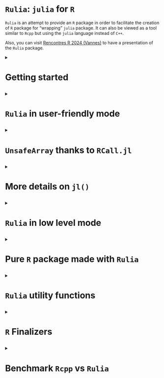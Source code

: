 `Rulia`: `julia` for `R`
================

<!-- Rscript -e "rmarkdown::render('README.Rmd')";rm README.html -->

`Rulia` is an attempt to provide an `R` package in order to facilitate
the creation of `R` package for “wrapping” `julia` package. It can also
be viewed as a tool similar to `Rcpp` but using the `julia` language
instead of `C++`.

Also, you can visit [Rencontres R 2024
(Vannes)](https://cqls.dyndoc.fr/Rulia/talk) to have a presentation of
the `Rulia` package.

<details>

<summary>

<h1>

Getting started
</h1>

</summary>

This is an attempt to embed the `julia` language in `R`.

Let us notice that there already exist alternatives `R` packages (see
[`JuliaCall`](https://github.com/Non-Contradiction/JuliaCall) README
page for a complete list).
[`JuliaCall`](https://github.com/Non-Contradiction/JuliaCall) is the
main one. However, the big difference between `Rulia` and `JuliaCall` is
that `JuliaCall` depends on the `R` package `Rcpp` and the `julia`
package `RCall.jl`. In other words, `Rulia` only depends on the C APIs
of `R` and `julia`. There is then **no dependencies** (except `julia`).

Also `Rulia` is the next step of the preliminary project called
[`jl4R`](https://github.com/rcqls/jl4R) started more than 10 years ago.
The author thinks that `Rulia` is a funnier name than `jl4R`.

## Install

1.  `julia` installation (all Operating Systems)

    Go to [Julia](https://julialang.org/downloads/)

    1.  For any Operation system (Windows, MacOS and linux), as proposed
        first in the `julia` download page, prefer the `juliaup`
        installation one. It offers multi-installation of different
        versions of `julia`.
    2.  Alternative installation (**to avoid** if possible)is to install
        `julia` from a binary installer to download. For Windows users
        don’t forget to select `PATH` in the installer

2.  In the `julia` console, install `DataFrames.jl`,
    `CategoricalArrays.jl`:

``` bash
# julia mode package (type `]`) and then: add DataFrames, CategoricalArrays
# Optionnally, try to install later RCall.jl which is not mandatory for using Rulia
```

2.  Install `Rulia`

    - From binary (**Windows user only**)

      0.  **NB**: this method can be obsolete if the release is too old
      1.  Donwload
          [Rulia_0.1.0.zip](https://github.com/rcqls/Rulia/releases/download/v0.1.0/Rulia_0.1.0.zip)
          and install it inside R
      2.  Inside a terminal: Whether `julia` is installed with `juliaup`
          or you specified the `PATH` when launching the binary
          installer, loading (`library(Rulia)/require(Rulia)`) `Rulia`
          inside `R` would normally just work.

    - From source (**all Operating System**)

      1.  Windows user need the following setup:

          - Install
            [RTools](https://cran.r-project.org/bin/windows/Rtools/) and
            a terminal with bash (for instance, [Git
            Bash](https://gitforwindows.org/))
          - Add `Rscript` in the `PATH` environment variable (see for
            example [this
            page](https://www.hanss.info/sebastian/post/rtools-path/))

      2.  Bash installation (all Operating Systems): choose one of these
          options

          1.  **remote install** with `remotes` R package and `curl`
              required

          Click the `copy` button to copy the following line and paste
          it in a `bash` terminal:

          ``` bash
          /bin/bash -c "$(curl -fsSL https://raw.githubusercontent.com/rcqls/Rulia/HEAD/inst/install.sh)"
          ```

          2.  **remote install** with `remotes` R package and `Rscript`
              required

          Click the `copy` button to copy the following lines and paste
          it in a `bash` terminal:

          ``` bash
          export JULIA_DIR=$(julia -e "p=joinpath(splitpath(Sys.BINDIR)[1:end-1]);print(Sys.iswindows() ? replace(p, Base.Filesystem.path_separator => '/') : p)")
          Rscript -e 'remotes::install_github("rcqls/Rulia",force=TRUE,build=FALSE)'
          ```

          3.  **copy of Rulia source from git** (`git` required)

          Click the `copy` button to copy the following lines and paste
          it in a `bash` terminal:

          ``` bash
          # cd <RuliaRootDir> (where <RuliaRootDir> is the root directory of your choice where Rulia source will be copied)
          git clone https://github.com/rcqls/Rulia
          export JULIA_DIR=$(julia -e "p=joinpath(splitpath(Sys.BINDIR)[1:end-1]);print(Sys.iswindows() ? replace(p, Base.Filesystem.path_separator => '/') : p)")
          R CMD INSTALL Rulia
          ```

          To update next time without cloning Rulia repo, click the
          `copy` button to copy the following lines and paste it in a
          `bash` terminal:

          ``` bash
          # cd <RuliaRootDir>/Rulia
          git pull
          export JULIA_DIR=$(julia -e "p=joinpath(splitpath(Sys.BINDIR)[1:end-1]);print(Sys.iswindows() ? replace(p, Base.Filesystem.path_separator => '/') : p)")
          R CMD INSTALL .
          ```

3.  Install the followiwng `julia` packages required for `Rulia` in
    statistic mode: `DataFrames`, `CategoricalArrays`.

## Quick live session

``` r
require(Rulia)
```

    ## Le chargement a nécessité le package : Rulia

    ## Welcome! Rulia has initialized julia inside R

``` r
jl(`1`)
```

    ## 1

``` r
jl(1)
```

    ## 1.0

``` r
v_jl <- jl(c(1,3,2))
v_jl        # notice the julia output format 
```

    ## 3-element Vector{Float64}:
    ##  1.0
    ##  3.0
    ##  2.0

``` r
class(v_jl)
```

    ## [1] "Array"   "jlvalue"

``` r
typeof(v_jl)
```

    ## [1] "externalptr"

``` r
jltypeof(v_jl)
```

    ## Vector{Float64} (alias for Array{Float64, 1})

``` r
R(v_jl)     # here the R output format 
```

    ## [1] 1 3 2

``` r
## a potentially useful task is to call a julia fonction applied on an R ao object
jl(sum)(c(1,3,2))           # the result is a julia object (here a jlvalue R object)
```

    ## 6.0

``` r
# and then get the result as an R object
jl(sum)(c(1,3,2)) |> R()    # corresponding in the julia side to `sum([1.0, 3.0, 2.0])`
```

    ## [1] 6

The only thing to do in order to initialize `julia` is to load the
library `Rulia`.

Then, it is pretty direct to:

1.  convert an `R` object to `julia` object (in fact, a `jlvalue`
    external pointer in the `R` side)
2.  apply a `julia` function to the `R` object
3.  and finally convert the `julia` result to an `R` object

</details>

<details>

<summary>

<h1>

<code>Rulia</code> in user-friendly mode
</h1>

</summary>

1.  `Rulia` package when loaded, initializes a `julia` session useable
    inside the current `R` session.
2.  `jl()` is the **only user friendly function** to use in order to:

- execute regular `julia` code inside `R`
- convert `R` object in `julia` object
- call `julia` function returned by `jl()` function itself
- define `julia` variable(s) directly inside the `julia` session

<details>

<summary>

<h2>

<code>jl()</code>: <code>julia</code> code evaluation
</h2>

</summary>

Thanks to the `jl()` function, `Rulia` allows us to execute `julia`
(possibly multilines) expression given with expression between backticks
“\`” (i.e. of class `name` or type `symbol` in the `R` side).

``` r
jl(`[1,3,2]`)
```

    ## 3-element Vector{Int64}:
    ##  1
    ##  3
    ##  2

``` r
jl(`[1.0,3.0,2.0]`)
```

    ## 3-element Vector{Float64}:
    ##  1.0
    ##  3.0
    ##  2.0

``` r
jl(`(a=1,b=[1,3])`)
```

    ## (a = 1, b = [1, 3])

``` r
jl(`[
    1.0,
    3.0,
    2.0
    ]`)
```

    ## 3-element Vector{Float64}:
    ##  1.0
    ##  3.0
    ##  2.0

All these commands return `jlvalue` objects which are `R` external
pointers wrapping `jl_value_t*` values.
</details>

<details>

<summary>

<h2>

<code>jl()</code>: <code>julia</code> converter of <code>R</code>
objects
</h2>

</summary>

A lot of `R` objects can be converted in `julia` objects by simply put
them as argument of the `jl()` function.

``` r
jl(c("one","three","two"))
```

    ## 3-element Vector{String}:
    ##  "one"
    ##  "three"
    ##  "two"

``` r
jl(c(TRUE,FALSE,TRUE))
```

    ## 3-element Vector{Bool}:
    ##  1
    ##  0
    ##  1

``` r
jl(c(1L,3L,2L))
```

    ## 3-element Vector{Int64}:
    ##  1
    ##  3
    ##  2

``` r
jl(TRUE)
```

    ## true

``` r
jl(1L)
```

    ## 1

``` r
jl(1)
```

    ## 1.0

``` r
jl("1")
```

    ## "1"

``` r
jl(matrix("one"))
```

    ## 1×1 Matrix{String}:
    ##  "one"

``` r
jl(list(a=c(TRUE,FALSE,TRUE), b=1L))
```

    ## (a = Bool[1, 0, 1], b = 1)

``` r
jl(2 * sin(1:3))    # this is a R call
```

    ## 3-element Vector{Float64}:
    ##  1.682941969615793
    ##  1.8185948536513634
    ##  0.2822400161197344

``` r
2 * sin(1:3)
```

    ## [1] 1.682942 1.818595 0.282240

</details>

<details>

<summary>

<h2>

<code>jl()</code>: <code>julia</code> function call inside
<code>R</code>
</h2>

</summary>

The main use of the `Rulia` package is to call `julia` function (in
fact, `julia` method because of the implicit **multiple dispatching**
provided by `julia`) inside the `R` system. The more challenging goal of
`Rulia` is to try to provide a `R` syntax to call `julia` function which
as most as possible close to the original `julia` syntax.

Let us start with a simple example.

``` r
## An utility function to fix the seed of Random number in julia
```

``` r
jl_set.seed(12) # to fix the seed 
jl(rand)(`2`)   # julia integer
```

    ## 2-element Vector{Float64}:
    ##  0.32018269515620323
    ##  0.938582363311554

``` r
jl(rand)(2L)    # implicitly converted R integer
```

    ## 2-element Vector{Float64}:
    ##  0.5501748910470424
    ##  0.9475566588373514

Also `jl_set.seed()` is a facility function equivalent to:

``` r
jl_set.seed
```

    ## function (n) 
    ## {
    ##     jlusing(Random)
    ##     invisible(jl(`Random.seed!`)(as.integer(n)))
    ## }
    ## <bytecode: 0x12803dc48>
    ## <environment: namespace:Rulia>

``` r
jlusing(Random)
jl(`Random.seed!`)(12L)
```

    ## TaskLocalRNG()

In fact both these lines are user-friendy simplified versions of what
would be necessary to call:

``` r
jl(rand)(jl(`2`))   # julia integer
```

    ## 2-element Vector{Float64}:
    ##  0.32018269515620323
    ##  0.938582363311554

``` r
jl(rand)(jl(2L))    # implicitly converted R integer
```

    ## 2-element Vector{Float64}:
    ##  0.5501748910470424
    ##  0.9475566588373514

The challenging primary goal in `Rulia` is:

    An expression in `Rulia` only need a unique `jl()` call (whenever many `jl()` calls would be normally necessary).

How is a such trick possible?

Let us first observe the result returned when the argument of `jl()` is
an expression of a `julia function`.

``` r
jl(`sum`)       # the usual way
```

    ## sum (generic function with 10 methods)

``` r
jl(sum)         # which is equivalent to the simplified way thanks to R
```

    ## sum (generic function with 10 methods)

``` r
class(jl(sum))  # this is not directly a jlvalue R object
```

    ## [1] "typeof(sum)" "jlfunction"

Let us comment what is special here. `jl(sum)` should normally returns
an `R` object of class `jlvalue`. But since our goal is to apply the
function, `jl(sum)` is tranformed in a `jlfunction` that can be called
with arguments that need to be `R` objects of class `jlvalue`. Thanks to
the metaprogramming provided by `R`, one only needs to provide the
arguments of the `jlfunction` with:

- `R` objects implicitly converted to `jlvalue` objects  
- `julia` expressions given between backticks also implicitly executed
  (for you) in the `julia` side to finally provide `jlvalue` results

The main point is that no need of `jl()` is required whe specifying
arguments of the `jlfunction`.

Notice also that the `rand` `julia` function needs an integer as
argument so:

``` r
jl(rand)(2)    # fails (use summary R generic function to have the complete julia output)
```

    ## Julia Exception: MethodError

`julia` function with keyword-arguments can be called too:

``` r
jl(sum)(1:10)           # an integer
```

    ## 55

``` r
jl(sum)(1:10, init=12)  # a double
```

    ## 67.0

</details>

<details>

<summary>

<h2>

<code>jl()</code>: <code>julia</code> variable(s) from <code>R</code>
</h2>

</summary>

``` r
jl(a=jl(rand)(2L), b=1:3)
jl(a)
```

    ## 2-element Vector{Float64}:
    ##  0.3890321538110373
    ##  0.19961796743719895

``` r
jl(b)
```

    ## 3-element Vector{Int64}:
    ##  1
    ##  2
    ##  3

A special conflict case may happen now if `b` is also a `R` variable.

``` r
jl(b)
```

    ## 3-element Vector{Int64}:
    ##  1
    ##  2
    ##  3

``` r
b <- 10
jl(b)
```

    ## 10.0

``` r
## Also notice that
jl(`b`) # Not a julia variable since jl(`b`) is equivalent to jl(b) in R
```

    ## 10.0

``` r
## To access the b julia variable
jl()$b  # as explained in the next section
```

    ## 3-element Vector{Int64}:
    ##  1
    ##  2
    ##  3

</details>

<details>

<summary>

<h2>

<code>jl()</code>: <code>julia</code> variables environment</code>
</h2>

</summary>

Without any argument, `jl()` returns the list of all `julia` variables
in the `Main` module.

``` r
jl()
```

    ## julia environment:  a, b

It is also possible to access a specific `julia` variable from the
`julia` variables environment `R` object.

``` r
jl()$b  # b variable in Main module
```

    ## 3-element Vector{Int64}:
    ##  1
    ##  2
    ##  3

``` r
jl()$c  # c does not exist and then fails
```

    ## Julia Exception: UndefVarError

</details>

<details>

<summary>

<h2>

<code>R()</code>: <code>R</code> converter of <code>julia</code> objects
</h2>

</summary>

The converse conversion of `jl()` is `R()`

``` r
R(jl(rand)(2L))
```

    ## [1] 0.02964161 0.73343400

``` r
jl(rand)(2L) |> R()
```

    ## [1] 0.4582877 0.6246530

</details>

<details>

<summary>

<h2>

<code>Rulia</code> in the statistic context
</h2>

</summary>

- `DataFrame` (`julia` side) and `data.frame` (`R` side)

``` r
require(Rulia)
jlusing(DataFrames)
jl(`(a=1,b=DataFrame(a=1:3,b=2:4))`) -> nt_jl
nt_jl
```

    ## (a = 1, b = 3×2 DataFrame
    ##  Row │ a      b
    ##      │ Int64  Int64
    ## ─────┼──────────────
    ##    1 │     1      2
    ##    2 │     2      3
    ##    3 │     3      4)

``` r
list(jltypeof(nt_jl), typeof(nt_jl), class(nt_jl))
```

    ## [[1]]
    ## @NamedTuple{a::Int64, b::DataFrame}
    ## 
    ## [[2]]
    ## [1] "externalptr"
    ## 
    ## [[3]]
    ## [1] "NamedTuple" "Struct"     "jlvalue"

``` r
nt_jl$b # suer-friendly access of a julia NamedTuple in the R style
```

    ## 3×2 DataFrame
    ##  Row │ a      b
    ##      │ Int64  Int64
    ## ─────┼──────────────
    ##    1 │     1      2
    ##    2 │     2      3
    ##    3 │     3      4

To compute `julia` code needs to be put between two backticks and not
between quote or double quote (which is a regular `R` character object
to be converted in `julia`). It is better to insist, don’t confuse the
third line before and the first following one (which returns a simple
`julia` object of type `String`):

``` r
jl("(a=1,b=DataFrame(a=1:3,b=2:4))") -> str_jl
str_jl
```

    ## "(a=1,b=DataFrame(a=1:3,b=2:4))"

``` r
list(jltypeof(str_jl), typeof(str_jl), class(str_jl))
```

    ## [[1]]
    ## String
    ## 
    ## [[2]]
    ## [1] "externalptr"
    ## 
    ## [[3]]
    ## [1] "String"  "jlvalue"

As expected, `Rulia` offers conversion in both directions, `julia` to
`R` and conversely `R` to `julia`

``` r
nt_R <- R(nt_jl)
nt_R
```

    ## $a
    ## [1] 1
    ## 
    ## $b
    ##   a b
    ## 1 1 2
    ## 2 2 3
    ## 3 3 4

and conversely `R` to `julia`

``` r
jl(nt_R)
```

    ## (a = 1, b = 3×2 DataFrame
    ##  Row │ a      b
    ##      │ Int64  Int64
    ## ─────┼──────────────
    ##    1 │     1      2
    ##    2 │     2      3
    ##    3 │     3      4)

``` r
jl(nt_R$b)
```

    ## 3×2 DataFrame
    ##  Row │ a      b
    ##      │ Int64  Int64
    ## ─────┼──────────────
    ##    1 │     1      2
    ##    2 │     2      3
    ##    3 │     3      4

- `CategoricalArray` (`julia` side) and `factor` (`R` side)

``` r
require(Rulia)
jlusing(CategoricalArrays)
ca_jl <- jl(`categorical(["titi","toto","titi"])`)
ca_jl
```

    ## 3-element CategoricalArray{String,1,UInt32}:
    ##  "titi"
    ##  "toto"
    ##  "titi"

``` r
list(jltypeof(ca_jl), typeof(ca_jl), class(ca_jl))
```

    ## [[1]]
    ## CategoricalVector{String, UInt32, String, CategoricalValue{String, UInt32}, Union{}} (alias for CategoricalArray{String, 1, UInt32, String, CategoricalValue{String, UInt32}, Union{}})
    ## 
    ## [[2]]
    ## [1] "externalptr"
    ## 
    ## [[3]]
    ## [1] "CategoricalArray" "AbstractArray"    "Struct"           "jlvalue"

Below, the conversion `julia` to `R`

``` r
ca_R <- R(ca_jl)
ca_R
```

    ## [1] titi toto titi
    ## Levels: titi toto

and conversely, the conversion `R` to `julia`

``` r
jl(ca_R)
```

    ## 3-element CategoricalArray{String,1,UInt32}:
    ##  "titi"
    ##  "toto"
    ##  "titi"

</details>

</details>

<details>

<summary>

<h1>

<code>UnsafeArray</code> thanks to <code>RCall.jl</code>
</h1>

</summary>

Conversion of `R` object to `julia` system can be magically avoided
thanks to `RCall.jl`. After installing `RCall.jl` and loading
`jlinclude(Rulia::RCall)`, one can have access to this feature. `R()`
which is usually used for conversion of `julia` object to `R` object is
here exceptionnally used as a “wrapper” of `R` vector into a `jlvalue`
object pointing to a `julia` of type `Array` and `R` class `UnsafeArray`
(since derived from the `unsafe_array()` `julia` function introduced by
`RCall.jl`) sharing the same memory of the original `R` vector. This
feature as illustrated below can be applied to `R` vector of type
`double`, `integer`, `complex` but not `character`. Notice that
`logical` vector is considered in `julia` as a `Vector{Int32}` since it
is the natural representation of `logical` in `R`.

``` r
jlinclude(Rulia::RCall)
zz <- runif(3)
zz
```

    ## [1] 0.19139009 0.36155854 0.05632224

``` r
Rzz <- R(zz) # jlvalue object wrapping the R object zz
Rzz
```

    ## 3-element Vector{Float64}:
    ##  0.1913900866638869
    ##  0.361558536067605
    ##  0.05632223840802908

``` r
class(Rzz)
```

    ## [1] "UnsafeArray" "Array"       "jlvalue"

``` r
jl(typeof)(Rzz)
```

    ## Vector{Float64} (alias for Array{Float64, 1})

``` r
Rzz[1] <- 2
Rzz
```

    ## 3-element Vector{Float64}:
    ##  2.0
    ##  0.361558536067605
    ##  0.05632223840802908

``` r
## and magically (no conversion)
zz
```

    ## [1] 2.00000000 0.36155854 0.05632224

`Rzz` is viewed in the `julia` side as a true `Vector{Float64}` pointing
exactly to address of `zz` which is an `R` vector.  
Modifying `Rzz` directly modifies `zz`.

These features also apply for `factor` (the `levels` part being copied
in the `julia` side) and for `data.frame` (containing exclusively
variables accepting this “wrapping” mode).

``` r
jlinclude(Rulia::RCall)
fa <- factor(c("toto", "titi", "toto"))
fa
```

    ## [1] toto titi toto
    ## Levels: titi toto

``` r
Rfa <- R(fa) # this is a jlvalue object wrapping fa
Rfa
```

    ## 3-element CategoricalArray{String,1,Int32}:
    ##  "toto"
    ##  "titi"
    ##  "toto"

``` r
class(Rfa)
```

    ## [1] "UnsafeCategoricalArray" "UnsafeArray"            "CategoricalArray"      
    ## [4] "jlvalue"

``` r
jl(typeof)(Rfa)
```

    ## CategoricalVector{String, Int32, String, CategoricalValue{String, Int32}, Union{}} (alias for CategoricalArray{String, 1, Int32, String, CategoricalValue{String, Int32}, Union{}})

``` r
Rfa[1] <- "titi"
Rfa
```

    ## 3-element CategoricalArray{String,1,Int32}:
    ##  "titi"
    ##  "titi"
    ##  "toto"

``` r
## and magically (no conversion)
fa
```

    ## [1] titi titi toto
    ## Levels: titi toto

The main use of this feature is rarely to define `Rzz` and `Rfa` but to
directly use `R(zz)` and `R(fa)` as argument(s) of a `julia` function.

``` r
jl(`
function f(x)
    x .= x .+ 2 
end
`)
```

    ## f (generic function with 1 method)

``` r
jl(f)(R(zz))
```

    ## 3-element Vector{Float64}:
    ##  4.0
    ##  2.361558536067605
    ##  2.056322238408029

``` r
## and the magic part
zz
```

    ## [1] 4.000000 2.361559 2.056322

Important to notice that no change of dimension has to be done in the
`julia` side. The `julia` wrapper can only read or update value(s).

</details>

<details>

<summary>

<h1>

More details on <code>jl()</code>
</h1>

</summary>

TODO
</details>

<details>

<summary>

<h1>

<code>Rulia</code> in low level mode
</h1>

</summary>

<details>

<summary>

<h2>

safe <code>jleval</code> mode
</h2>

</summary>

In `Rulia`, `jl` mode offers a way to call a **safe** low level mode
called `jleval` mode that relies mainly to three main functions:

- `jlvalue()` to convert `R` object to `jlvalue` wrapper of a `julia`
  object (as already seen previously)
- `jleval()` to evaluate a `julia` expression as its character argument
- `jlcall()` to call function by its name given as a character and safe
  since protected by a try/catch \`\`

In fact, `jl` mode uses the metaprogramming and lazziness offered by `R`
to avoid the use of quote in order to write `julia` code as expressed in
the foolowing example.

``` r
jleval("[1,3,4]")   # jl(`[1,2,3]`)
```

    ## 3-element Vector{Int64}:
    ##  1
    ##  3
    ##  4

``` r
jleval("VERSION")   # jl(VERSION)
```

    ## v"1.11.5"

``` r
jleval("            
f(x,y) = x + y
(f(2,3), f(1.0,3))
")
```

    ## (5, 4.0)

``` r
## jlvalue() is faster than jl() here
jlvalue(TRUE)       # jl(TRUE)
```

    ## true

``` r
jlvalue(1L)         # jl(1L)
```

    ## 1

``` r
jlvalue(1)          # jl(1)
```

    ## 1.0

``` r
jlvalue("1.0")      # jl("1.0") 
```

    ## "1.0"

``` r
jlvalue(c(TRUE, 1L, 1, "1.0"))      # jl(c(TRUE, 1L, 1, "1.0"))
```

    ## 4-element Vector{String}:
    ##  "TRUE"
    ##  "1"
    ##  "1"
    ##  "1.0"

``` r
jlvalue(list(TRUE, 1L, 1, "1.0"))   # jl(list(TRUE, 1L, 1, "1.0"))
```

    ## (true, 1, 1.0, "1.0")

``` r
jleval('a =[true, 1, 1.0, "1.0"]')  # jl(`a =[true, 1, 1.0, "1.0"]`)
```

    ## 4-element Vector{Any}:
    ##  true
    ##     1
    ##     1.0
    ##      "1.0"

``` r
jleval('a')                         # jl(a)
```

    ## 4-element Vector{Any}:
    ##  true
    ##     1
    ##     1.0
    ##      "1.0"

``` r
jleval('b = (true, 1, 1.0, "1.0")') # jl(`b = (true, 1, 1.0, "1.0")`)
```

    ## (true, 1, 1.0, "1.0")

``` r
jleval('b')                         # jl(b)
```

    ## (true, 1, 1.0, "1.0")

``` r
## error below don't crash
jleval('b = (true, 1, 1.0, "1.0"')  # jl(`b = (true, 1, 1.0, "1.0"`)
```

    ## Julia Exception: Base.Meta.ParseError

``` r
jleval("sum")                       # jl(sum)
```

    ## sum (generic function with 15 methods)

``` r
jleval("typeof(sum)")               # jl(typeof)(sum)
```

    ## typeof(sum) (singleton type of function sum, subtype of Function)

``` r
jlcall("sum", jleval("[1,3,2]"))    # jl(sum)(`[1,3,2]`)
```

    ## 6

``` r
jlcall("sum", c(1, 3, 2), init = 4) # jl(sum)(c(1,3,2), init=4)
```

    ## 10.0

``` r
jlcall("isa", jleval("sum"), jleval("Function"))    # jl(isa)(sum, Function)
```

    ## true

``` r
jlfunc(jleval("sum"), c(1,3,2), init = 4)           # in fact it is what jl(isa) does
```

    ## 10.0

``` r
jleval("sum isa Function")                          # jl(`sum isa Function`)
```

    ## true

The bad part of this safe low level mode is the performance issue.
Indeed, these functions are not the most efficient since they are not as
closed as the `julia C API`. An unsafe low level mode, called
`jlvalue_eval` mode, naturally exists in `Rulia` that express the
closest as possible the `julia C API`.
</details>

<details>

<summary>

<h2>

unsafe <code>jlvalue_eval</code> mode
</h2>

</summary>

As expressed before, this mode is **unsafe** and the user should be sure
that the `julia` expression is correct. One can think of using this mode
in some development package where efficiency really matters.

`jleval()` and `jlcall()` functions are then replaced by
`jlvalue_eval()` and `jlvalue_call()` functions respectively.

``` r
jlvalue_eval("[1,3,4]")
```

    ## 3-element Vector{Int64}:
    ##  1
    ##  3
    ##  4

``` r
jlvalue_eval("VERSION")
```

    ## v"1.11.5"

``` r
jlvalue_eval("
f(x,y) = x + y
(f(2,3), f(1.0,3))
")
```

    ## (5, 4.0)

``` r
jlvalue_eval('a = [true, 1, 1.0, "1.0"]')
```

    ## 4-element Vector{Any}:
    ##  true
    ##     1
    ##     1.0
    ##      "1.0"

``` r
jlvalue_eval('a')
```

    ## 4-element Vector{Any}:
    ##  true
    ##     1
    ##     1.0
    ##      "1.0"

``` r
jlvalue_eval('b = (true, 1, 1.0, "1.0")')
```

    ## (true, 1, 1.0, "1.0")

``` r
jlvalue_eval('b')
```

    ## (true, 1, 1.0, "1.0")

``` r
## error below would crash badly
# jlvalue_eval('b = (true, 1, 1.0, "1.0"')

jlvalue_eval("sum")
```

    ## sum (generic function with 15 methods)

``` r
jlvalue_eval("typeof(sum)")
```

    ## typeof(sum) (singleton type of function sum, subtype of Function)

``` r
jlvalue_call("sum",jlvalue_eval("[1,3,2]"))
```

    ## 6

``` r
jlvalue_func(jlvalue_eval("sum"),jlvalue_eval("[1,3,2]"))
```

    ## 6

``` r
## Notice that this is not possible: jlvalue_call("sum", jlvalue([1,3,2]), init=4)")
```

Also, in this mode

</details>

</details>

<details>

<summary>

<h1>

Pure <code>R</code> package made with <code>Rulia</code>
</h1>

</summary>

TODO
</details>

<details>

<summary>

<h1>

<code>Rulia</code> utility functions
</h1>

</summary>

TODO
</details>

<details>

<summary>

<h1>

<code>R</code> Finalizers
</h1>

</summary>

Following the documentation on embedding `julia`, a system of preserved
references to `julia` values has been created. An `R` finalizer is
assiocated to each `jlvalue` object (in fact, an `R` external pointer
wrapping some `jl_value_t*` value). Whenever the `jlvalue` is gabarge
collected, the reference on the associated `julia` value is also
dereferenced which is then cleaned up by the `julia` garbage collector.

Since the `julia` session is not persistent when the `R` session is,
what happens if a `jlvalue` object is still in the Workspace
(environment return by `globalenv()` or `.GlobalEnv`).

</details>

<details>

<summary>

<h1>

Benchmark <code>Rcpp</code> vs <code>Rulia</code>
</h1>

</summary>

``` r
summary_mbs <- round(sapply(1:6, function(i) sapply(1:28, function(k) mean((mbs[[i]][mbs[[i]]$expr == levels(mbs[[i]]$expr)[3],]$time)) / mean((mbs[[i]][mbs[[i]]$expr == levels(mbs[[i]]$expr)[k],]$time)))),2)
rownames(summary_mbs) <- levels(mbs[[1]]$expr)
colnames(summary_mbs)<- names(mbs)
summary_mbs
```

    ##                                   n=1000 n=10000 n=1e+05 n=1e+06 n=1e+07 n=1e+08
    ## sum(x)                             19.01   14.92   15.16   15.14   15.22   15.05
    ## sumC(x)                             3.80   15.72   19.66   20.29   20.39   19.91
    ## sumR(x)                             1.00    1.00    1.00    1.00    1.00    1.00
    ## R(sumJL(x))                         0.05    0.29    1.03    1.05    1.25    1.24
    ## R(sumJL(x_jl))                      0.05    0.34    3.39   21.50   74.84   86.13
    ## R(sumJL(jl_x))                      0.03    0.34    2.80   20.51   76.25  101.99
    ## R(sumJL(R(x)))                      0.02    0.16    1.73   12.22   59.46  101.37
    ## R(sumJLCall(x_jl))                  0.03    0.28    2.51   17.80   71.94   93.53
    ## R(sumJLCall(jl_x))                  0.04    0.21    2.78   19.90   72.51  103.72
    ## R(sumJLCall(R(x)))                  0.02    0.13    1.49   11.54   54.39   90.42
    ## R(sumJLFuncClosure(x_jl))           0.05    0.34    3.34   22.84   67.48   85.33
    ## R(sumJLFuncClosure(jl_x))           0.05    0.36    2.32   23.13   76.74  102.64
    ## R(sumJLFuncClosure(R(x)))           0.02    0.15    1.55   11.91   58.20   98.52
    ## R(sumJLValueCall(x_jl))             3.35   17.61   73.28   93.90  109.95   79.50
    ## R(sumJLValueCall(jl_x))             3.20   17.90   69.91   93.01  111.84  102.58
    ## R(sumJLValueCall(R(x)))             0.03    0.28    2.91   19.11   72.87   98.06
    ## R(sumJLValueFunc(x_jl))             0.55    5.66   39.51   80.97  106.49   94.37
    ## R(sumJLValueFunc(jl_x))             0.87    5.62   39.52   82.74  109.29  111.09
    ## R(sumJLValueFunc(R(x)))             0.04    0.28    2.82   17.75   71.03  100.23
    ## R(sumJLValueFuncClosure(x_jl))      2.78   17.37   70.46   92.00  111.66  101.00
    ## R(sumJLValueFuncClosure(jl_x))      3.17   17.12   71.58   28.56  110.51  106.44
    ## R(sumJLValueFuncClosure(R(x)))      0.04    0.24    3.06   18.19   73.34  105.20
    ## R(sommeJLValueFuncClosure(x_jl))    2.88   10.07   18.52   19.95   20.27   19.92
    ## R(sommeJLValueFuncClosure(jl_x))    2.86   10.18   18.48   19.82   20.26   20.08
    ## R(sommeJLValueFuncClosure(R(x)))    0.04    0.27    2.74    8.57   18.43   19.99
    ## R(somme2JLValueFuncClosure(x_jl))   2.83    9.85   18.48   19.98   20.27   19.83
    ## R(somme2JLValueFuncClosure(jl_x))   2.85   10.15   18.47   19.95   20.23   19.82
    ## R(somme2JLValueFuncClosure(R(x)))   0.04    0.25    2.49   10.80   18.41   19.74

``` r
mbs[["n=1000"]]
```

    ## Unit: microseconds
    ##                               expr      min        lq       mean    median        uq       max neval
    ##                             sum(x)    1.312    1.4760    1.52110    1.5170    1.5580     2.132   100
    ##                            sumC(x)    1.435    2.1730    7.60427    3.7515    4.4895   416.396   100
    ##                            sumR(x)   19.106   19.4340   28.90869   19.7415   20.0285   926.190   100
    ##                        R(sumJL(x))  488.310  511.2085  613.22019  527.7315  580.2525  2817.807   100
    ##                     R(sumJL(x_jl))  475.108  493.4145  603.15018  510.7575  625.5370  2245.816   100
    ##                     R(sumJL(jl_x))  470.967  495.8335 1089.82182  511.6595  534.4965 53067.038   100
    ##                     R(sumJL(R(x))) 1015.201 1058.9685 1333.98502 1107.4920 1354.9475  4852.596   100
    ##                 R(sumJLCall(x_jl))  559.691  575.1890 1101.22146  596.6115  619.4690 47776.152   100
    ##                 R(sumJLCall(jl_x))  558.092  579.0840  667.22580  600.0760  733.4080  2121.299   100
    ##                 R(sumJLCall(R(x))) 1127.459 1162.1040 1573.11670 1200.2955 1303.4310 17883.216   100
    ##          R(sumJLFuncClosure(x_jl))  475.272  495.6900  591.02443  513.6890  621.3345  3686.638   100
    ##          R(sumJLFuncClosure(jl_x))  473.058  493.0660  559.03582  508.6460  535.7060  2136.059   100
    ##          R(sumJLFuncClosure(R(x))) 1035.783 1082.2360 1279.42673 1123.8920 1307.7565  9721.715   100
    ##            R(sumJLValueCall(x_jl))    7.011    7.7695    8.62394    8.2615    9.2660    14.432   100
    ##            R(sumJLValueCall(jl_x))    7.175    8.0770    9.04091    8.5690    9.6760    13.694   100
    ##            R(sumJLValueCall(R(x)))  567.563  591.2610  829.42344  613.7085  748.7420  8611.271   100
    ##            R(sumJLValueFunc(x_jl))   28.044   29.6840   52.59193   31.4060   37.0025  1976.815   100
    ##            R(sumJLValueFunc(jl_x))   28.003   30.0530   33.23132   31.7750   37.0230    44.321   100
    ##            R(sumJLValueFunc(R(x)))  585.480  610.1005  687.00625  628.0995  663.4415  2766.967   100
    ##     R(sumJLValueFuncClosure(x_jl))    7.175    8.1795   10.40457    8.9380   10.2910    75.727   100
    ##     R(sumJLValueFuncClosure(jl_x))    7.626    8.2615    9.12496    8.7740    9.8400    13.120   100
    ##     R(sumJLValueFuncClosure(R(x)))  567.153  592.5525  694.66628  613.0320  694.2940  3405.173   100
    ##   R(sommeJLValueFuncClosure(x_jl))    8.323    8.9175   10.04869    9.6350   10.5780    17.958   100
    ##   R(sommeJLValueFuncClosure(jl_x))    8.077    8.8560   10.11675    9.6145   11.1110    15.908   100
    ##   R(sommeJLValueFuncClosure(R(x)))  568.916  589.4365  661.90482  610.4490  712.3750  2165.456   100
    ##  R(somme2JLValueFuncClosure(x_jl))    8.323    8.9380   10.20572    9.5940   11.0700    17.753   100
    ##  R(somme2JLValueFuncClosure(jl_x))    7.995    8.9790   10.13479    9.6145   10.9060    18.245   100
    ##  R(somme2JLValueFuncClosure(R(x)))  567.850  583.6965  687.14975  602.5155  623.3845  3486.599   100

``` r
mbs[["n=10000"]]
```

    ## Unit: microseconds
    ##                               expr      min        lq       mean    median        uq       max neval
    ##                             sum(x)   12.382   12.5050   12.66039   12.5870   12.6895    13.817   100
    ##                            sumC(x)    9.635   10.7010   12.02079   12.1565   13.0380    17.753   100
    ##                            sumR(x)  186.181  186.8370  188.93333  187.2470  190.2605   205.656   100
    ##                        R(sumJL(x))  580.806  600.2810  659.02334  621.1910  674.4705  1574.482   100
    ##                     R(sumJL(x_jl))  464.407  487.3055  558.68281  503.1725  535.0295  3196.401   100
    ##                     R(sumJL(jl_x))  464.530  481.9960  558.35235  501.6555  622.6260  2791.444   100
    ##                     R(sumJL(R(x)))  999.211 1038.0380 1195.57312 1086.7255 1362.5530  2604.771   100
    ##                 R(sumJLCall(x_jl))  546.858  565.2670  675.22695  586.7715  741.2595  4082.616   100
    ##                 R(sumJLCall(jl_x))  548.252  568.5060  896.99021  599.4405  723.8140 21453.455   100
    ##                 R(sumJLCall(R(x))) 1099.784 1135.5360 1504.94887 1184.7975 1434.3030 12215.622   100
    ##          R(sumJLFuncClosure(x_jl))  463.587  479.9050  556.47168  503.0905  533.8200  3462.532   100
    ##          R(sumJLFuncClosure(jl_x))  470.680  484.1075  531.65684  501.3480  531.4215   903.394   100
    ##          R(sumJLFuncClosure(R(x))) 1019.547 1044.8440 1228.98976 1097.4060 1369.7280  4074.334   100
    ##            R(sumJLValueCall(x_jl))    9.020    9.7170   10.72601   10.2295   11.6850    14.145   100
    ##            R(sumJLValueCall(jl_x))    9.061    9.7990   10.55422   10.1475   11.2340    13.940   100
    ##            R(sumJLValueCall(R(x)))  558.871  582.7125  677.15272  605.6520  733.9000  3863.717   100
    ##            R(sumJLValueFunc(x_jl))   29.315   30.9345   33.36662   32.0620   33.5380    45.715   100
    ##            R(sumJLValueFunc(jl_x))   29.561   30.3605   33.62902   32.0620   34.6450    44.854   100
    ##            R(sumJLValueFunc(R(x)))  579.945  600.4245  684.26786  623.5895  655.0980  2820.800   100
    ##     R(sumJLValueFuncClosure(x_jl))    9.143   10.0860   10.87730   10.5370   11.5415    15.662   100
    ##     R(sumJLValueFuncClosure(jl_x))    9.102   10.0040   11.03433   10.4960   11.2135    17.343   100
    ##     R(sumJLValueFuncClosure(R(x)))  560.593  579.6375  776.84258  613.5445  768.7910  3562.449   100
    ##   R(sommeJLValueFuncClosure(x_jl))   16.851   17.6505   18.76898   18.3065   19.5775    23.411   100
    ##   R(sommeJLValueFuncClosure(jl_x))   16.728   17.5685   18.55455   17.9990   19.3315    26.732   100
    ##   R(sommeJLValueFuncClosure(R(x)))  566.866  590.8920  707.17661  615.5945  779.2870  3771.672   100
    ##  R(somme2JLValueFuncClosure(x_jl))   16.933   17.5890   19.17775   18.3680   19.9260    45.633   100
    ##  R(somme2JLValueFuncClosure(jl_x))   16.892   17.5890   18.61441   18.1425   19.1265    33.415   100
    ##  R(somme2JLValueFuncClosure(R(x)))  566.907  583.8605  749.81989  607.2100  704.7080  3840.880   100

``` r
mbs[["n=1e+05"]]
```

    ## Unit: microseconds
    ##                               expr      min        lq       mean    median        uq       max neval
    ##                             sum(x)  122.959  123.1230  125.95200  123.7995  127.5920   157.522   100
    ##                            sumC(x)   92.660   94.7305   97.16795   96.5140   98.7485   112.381   100
    ##                            sumR(x) 1859.760 1865.8280 1909.93416 1878.5995 1933.7650  2545.444   100
    ##                        R(sumJL(x)) 1570.833 1624.3790 1858.91868 1659.1675 1780.8965  4919.836   100
    ##                     R(sumJL(x_jl))  476.789  493.0660  563.85783  504.5460  523.5700  1874.725   100
    ##                     R(sumJL(jl_x))  481.012  490.0320  683.28181  504.2180  523.4880  6777.669   100
    ##                     R(sumJL(R(x))) 1014.012 1036.9310 1102.74133 1064.2780 1092.4040  2149.261   100
    ##                 R(sumJLCall(x_jl))  560.224  572.8930  762.06700  590.7075  607.7635 13339.801   100
    ##                 R(sumJLCall(jl_x))  558.625  576.8905  685.89556  588.6165  621.7650  3536.004   100
    ##                 R(sumJLCall(R(x))) 1109.501 1139.0620 1283.06876 1171.3495 1221.9025  4236.366   100
    ##          R(sumJLFuncClosure(x_jl))  478.511  494.8085  572.13245  510.1015  527.6495  3634.199   100
    ##          R(sumJLFuncClosure(jl_x))  479.372  488.9660  822.01720  503.8080  524.6360 28613.203   100
    ##          R(sumJLFuncClosure(R(x))) 1032.462 1056.6110 1228.29850 1089.3290 1127.5205  3855.107   100
    ##            R(sumJLValueCall(x_jl))   24.108   25.0100   26.06493   25.5840   26.5065    37.433   100
    ##            R(sumJLValueCall(jl_x))   24.067   24.9075   27.32035   25.5840   26.5680    80.073   100
    ##            R(sumJLValueCall(R(x)))  571.622  586.5050  657.42885  600.3425  627.1770  3873.557   100
    ##            R(sumJLValueFunc(x_jl))   44.280   46.2070   48.34556   47.4985   49.0565    66.338   100
    ##            R(sumJLValueFunc(jl_x))   44.198   45.8790   48.32465   47.0885   49.0770    75.522   100
    ##            R(sumJLValueFunc(R(x)))  592.491  601.1420  678.41716  620.6785  658.9315  2952.369   100
    ##     R(sumJLValueFuncClosure(x_jl))   24.313   25.3175   27.10551   25.9120   27.3470    63.755   100
    ##     R(sumJLValueFuncClosure(jl_x))   24.313   25.1330   26.68362   25.8710   27.1010    44.239   100
    ##     R(sumJLValueFuncClosure(R(x)))  569.900  583.0405  624.58826  593.7620  620.7605  2054.428   100
    ##   R(sommeJLValueFuncClosure(x_jl))   99.835  100.7985  103.14411  102.3770  104.6935   118.203   100
    ##   R(sommeJLValueFuncClosure(jl_x))   99.876  100.7370  103.35526  102.2745  104.9395   122.180   100
    ##   R(sommeJLValueFuncClosure(R(x)))  648.005  661.9040  697.05576  679.7595  703.0475   977.481   100
    ##  R(somme2JLValueFuncClosure(x_jl))   99.671  100.9215  103.32861  102.4590  105.5750   110.782   100
    ##  R(somme2JLValueFuncClosure(jl_x))   99.999  100.9010  103.39380  102.4385  105.5955   116.686   100
    ##  R(somme2JLValueFuncClosure(R(x)))  645.914  662.3550  767.10303  675.3110  702.1045  3917.837   100

``` r
mbs[["n=1e+06"]]
```

    ## Unit: microseconds
    ##                               expr       min         lq       mean     median         uq       max neval
    ##                             sum(x)  1230.861  1239.1225  1257.6143  1248.1425  1263.4765  1659.434   100
    ##                            sumC(x)   922.254   926.9075   938.3252   932.4835   946.7515   972.274   100
    ##                            sumR(x) 18623.102 18718.5910 19041.7468 18965.2060 19022.5445 21504.459   100
    ##                        R(sumJL(x)) 11821.284 12550.9610 18141.3184 12999.1115 13630.5935 74728.691   100
    ##                     R(sumJL(x_jl))   691.014   745.3595   885.8681   796.0560   885.8255  3587.131   100
    ##                     R(sumJL(jl_x))   675.106   731.3170   928.2818   798.6185   892.5905  3594.552   100
    ##                     R(sumJL(R(x)))  1235.412  1330.9215  1557.6146  1403.2250  1667.9825  4837.631   100
    ##                 R(sumJLCall(x_jl))   778.795   829.4710  1069.8839   877.3795   993.0405 16578.678   100
    ##                 R(sumJLCall(jl_x))   777.688   832.7510   956.8108   885.4360  1009.2150  2877.749   100
    ##                 R(sumJLCall(R(x)))  1348.777  1443.4255  1649.9892  1545.2285  1832.2080  3416.858   100
    ##          R(sumJLFuncClosure(x_jl))   693.310   727.9960   833.5833   761.8005   828.0565  2593.127   100
    ##          R(sumJLFuncClosure(jl_x))   681.379   728.4470   823.1148   782.6490   875.6780  2186.858   100
    ##          R(sumJLFuncClosure(R(x)))  1278.011  1370.3635  1598.6663  1422.1670  1545.0645  6948.311   100
    ##            R(sumJLValueCall(x_jl))   191.921   197.5380   202.7917   200.4695   206.4965   221.933   100
    ##            R(sumJLValueCall(jl_x))   192.536   196.5335   204.7278   199.0960   203.2370   426.851   100
    ##            R(sumJLValueCall(R(x)))   775.802   862.1480   996.4566   916.2885  1035.7420  4006.110   100
    ##            R(sumJLValueFunc(x_jl))   215.045   225.2950   235.1674   232.1010   239.7885   323.777   100
    ##            R(sumJLValueFunc(jl_x))   215.250   221.6255   230.1437   227.4475   234.9095   287.984   100
    ##            R(sumJLValueFunc(R(x)))   812.702   853.5585  1072.9282   907.0225  1068.8905  9731.719   100
    ##     R(sumJLValueFuncClosure(x_jl))   193.233   198.6655   206.9754   201.3305   209.3255   299.997   100
    ##     R(sumJLValueFuncClosure(jl_x))   192.823   198.2145   666.6903   200.7155   205.9840 46508.883   100
    ##     R(sumJLValueFuncClosure(R(x)))   797.614   844.5180  1046.6521   903.3530  1045.2130  6216.871   100
    ##   R(sommeJLValueFuncClosure(x_jl))   931.971   938.4285   954.2894   944.6400   965.0990  1112.084   100
    ##   R(sommeJLValueFuncClosure(jl_x))   931.766   937.5675   960.8813   951.3025   961.3270  1591.210   100
    ##   R(sommeJLValueFuncClosure(R(x)))  1530.858  1601.8905  2221.7273  1673.5380  1761.6880 55386.736   100
    ##  R(somme2JLValueFuncClosure(x_jl))   931.233   939.5970   953.0376   952.3890   957.7395  1031.724   100
    ##  R(somme2JLValueFuncClosure(jl_x))   932.094   937.8750   954.6682   950.9745   959.3385  1057.964   100
    ##  R(somme2JLValueFuncClosure(R(x)))  1518.886  1594.4490  1763.3108  1639.5080  1748.1170  4336.406   100

``` r
mbs[["n=1e+07"]]
```

    ## Unit: milliseconds
    ##                               expr        min         lq       mean     median         uq        max neval
    ##                             sum(x)  12.315129  12.358404  12.580265  12.551699  12.596717  16.079790   100
    ##                            sumC(x)   9.238858   9.272806   9.390938   9.354786   9.425757  11.361141   100
    ##                            sumR(x) 187.338061 189.871717 191.487275 190.131596 191.969441 217.344649   100
    ##                        R(sumJL(x)) 123.426031 131.008407 153.574691 138.326763 178.441102 255.623766   100
    ##                     R(sumJL(x_jl))   2.284438   2.338476   2.558461   2.393703   2.547802   6.381281   100
    ##                     R(sumJL(jl_x))   2.281732   2.366766   2.511199   2.417688   2.537183   5.641559   100
    ##                     R(sumJL(R(x)))   2.898085   2.995214   3.220407   3.095397   3.332767   5.566242   100
    ##                 R(sumJLCall(x_jl))   2.392842   2.465535   2.661656   2.520639   2.697615   6.108959   100
    ##                 R(sumJLCall(jl_x))   2.404240   2.471049   2.640888   2.524103   2.668239   4.353421   100
    ##                 R(sumJLCall(R(x)))   3.018543   3.103556   3.520860   3.188098   3.466099  18.188338   100
    ##          R(sumJLFuncClosure(x_jl))   2.287349   2.337164   2.837623   2.394626   2.526973  33.368219   100
    ##          R(sumJLFuncClosure(jl_x))   2.295590   2.349382   2.495403   2.393560   2.510102   5.365916   100
    ##          R(sumJLFuncClosure(R(x)))   2.923751   3.025554   3.290042   3.086931   3.372004   6.057750   100
    ##            R(sumJLValueCall(x_jl))   1.656728   1.682435   1.741653   1.705928   1.733972   2.656759   100
    ##            R(sumJLValueCall(jl_x))   1.657261   1.675793   1.712126   1.698958   1.725157   1.945778   100
    ##            R(sumJLValueCall(R(x)))   2.406946   2.473058   2.627972   2.513730   2.652146   5.052061   100
    ##            R(sumJLValueFunc(x_jl))   1.682886   1.720544   1.798202   1.740839   1.767059   4.573919   100
    ##            R(sumJLValueFunc(jl_x))   1.684526   1.715584   1.752066   1.741373   1.762631   2.276156   100
    ##            R(sumJLValueFunc(R(x)))   2.419369   2.487060   2.695713   2.520803   2.627321  11.712757   100
    ##     R(sumJLValueFuncClosure(x_jl))   1.653530   1.676100   1.714893   1.702628   1.728130   1.980300   100
    ##     R(sumJLValueFuncClosure(jl_x))   1.656892   1.675711   1.732815   1.698405   1.725178   2.856716   100
    ##     R(sumJLValueFuncClosure(R(x)))   2.378041   2.463628   2.611018   2.532857   2.664385   4.994456   100
    ##   R(sommeJLValueFuncClosure(x_jl))   9.280883   9.317844   9.445949   9.399086   9.485022  11.021989   100
    ##   R(sommeJLValueFuncClosure(jl_x))   9.278546   9.317578   9.449597   9.396995   9.481680  10.587758   100
    ##   R(sommeJLValueFuncClosure(R(x)))  10.010191  10.130567  10.388021  10.286121  10.475971  13.566285   100
    ##  R(somme2JLValueFuncClosure(x_jl))   9.278505   9.304786   9.444730   9.364051   9.484940  12.046251   100
    ##  R(somme2JLValueFuncClosure(jl_x))   9.277316   9.319587   9.463268   9.454231   9.493345  11.259092   100
    ##  R(somme2JLValueFuncClosure(R(x)))  10.012036  10.079522  10.398766  10.206171  10.424865  21.428896   100

``` r
mbs[["n=1e+08"]]
```

    ## Unit: milliseconds
    ##                               expr        min         lq       mean     median         uq        max neval
    ##                             sum(x)  125.44266  125.64208  127.71174  125.86026  126.38949  224.01281   100
    ##                            sumC(x)   93.86643   94.21380   96.49658   94.33132   94.72900  177.54861   100
    ##                            sumR(x) 1903.67305 1906.57948 1921.48862 1909.71721 1921.99410 2123.34699   100
    ##                        R(sumJL(x)) 1274.69886 1367.22751 1552.98340 1445.73772 1648.63345 2514.77407   100
    ##                     R(sumJL(x_jl))   17.57563   17.74818   22.30805   17.91331   18.31517  153.31544   100
    ##                     R(sumJL(jl_x))   17.49581   17.70565   18.83913   17.89258   18.28258   38.30421   100
    ##                     R(sumJL(R(x)))   18.20535   18.37501   18.95485   18.59584   19.07976   26.57046   100
    ##                 R(sumJLCall(x_jl))   17.63008   17.78149   20.54369   17.98797   18.27370  191.47295   100
    ##                 R(sumJLCall(jl_x))   17.64722   17.76770   18.52490   17.94004   18.34483   28.35212   100
    ##                 R(sumJLCall(R(x)))   18.26948   18.49079   21.24989   18.84317   19.31274  146.30071   100
    ##          R(sumJLFuncClosure(x_jl))   17.55698   17.71784   22.51703   17.90931   18.22397  149.78846   100
    ##          R(sumJLFuncClosure(jl_x))   17.50716   17.69306   18.72116   17.85509   18.42302   73.69246   100
    ##          R(sumJLFuncClosure(R(x)))   18.20019   18.40869   19.50389   18.67249   19.21012   67.33766   100
    ##            R(sumJLValueCall(x_jl))   16.85412   16.92962   24.17098   17.08130   17.48336  221.43998   100
    ##            R(sumJLValueCall(jl_x))   16.83739   16.90233   18.73169   16.98913   17.24124   73.68627   100
    ##            R(sumJLValueCall(R(x)))   17.64091   17.79787   19.59583   17.95064   18.23985   60.40091   100
    ##            R(sumJLValueFunc(x_jl))   16.87777   16.96022   20.36186   17.03882   17.29737  123.64600   100
    ##            R(sumJLValueFunc(jl_x))   16.88097   16.93029   17.29721   16.99200   17.21754   25.07105   100
    ##            R(sumJLValueFunc(R(x)))   17.65837   17.82233   19.17142   17.99252   18.30679   51.60908   100
    ##     R(sumJLValueFuncClosure(x_jl))   16.83911   16.90711   19.02497   16.97913   17.22381  142.74408   100
    ##     R(sumJLValueFuncClosure(jl_x))   16.82214   16.89446   18.05209   16.97964   17.21106   81.70583   100
    ##     R(sumJLValueFuncClosure(R(x)))   17.63525   17.76487   18.26481   17.96805   18.26948   24.19025   100
    ##   R(sommeJLValueFuncClosure(x_jl))   92.64503   94.28659   96.44964   94.40320   94.79858  227.92388   100
    ##   R(sommeJLValueFuncClosure(jl_x))   92.89161   94.26757   95.70633   94.39676   94.82529  130.49078   100
    ##   R(sommeJLValueFuncClosure(R(x)))   94.01808   95.16254   96.14257   95.41832   95.83574  123.00783   100
    ##  R(somme2JLValueFuncClosure(x_jl))   93.43183   94.27772   96.88669   94.38850   94.92638  239.24410   100
    ##  R(somme2JLValueFuncClosure(jl_x))   92.69116   94.26472   96.93767   94.37999   94.75063  182.93454   100
    ##  R(somme2JLValueFuncClosure(R(x)))   94.11931   95.20163   97.36201   95.37342   95.86632  160.08249   100

</details>
